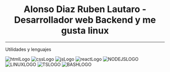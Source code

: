 <div align="center">
	<h1>Alonso Diaz Ruben Lautaro - 
		Desarrollador web Backend y me gusta linux</h1>
</div>

---

<p>Utilidades y lenguajes</p>

![htmlLogo](https://img.shields.io/badge/HTML5-black?style=for-the-badge&logo=HTML5) ![cssLogo](https://img.shields.io/badge/CSS3-black?style=for-the-badge&logo=CSS3) ![jsLogo](https://img.shields.io/badge/JavaScript-black?style=for-the-badge&logo=javaScript) ![reactLogo](https://img.shields.io/badge/ReactJS-black?style=for-the-badge&logo=React) ![NODEJSLOGO](https://img.shields.io/badge/NodeJs-black?style=for-the-badge&logo=nodedotjs) ![LINUXLOGO](https://img.shields.io/badge/LINUX-black?style=for-the-badge&logo=linux) ![TSLOGO](https://img.shields.io/badge/TypeScript-black?style=for-the-badge&logo=typescript) ![BASHLOGO](https://img.shields.io/badge/BASH-black?style=for-the-badge&logo=gnubash)
